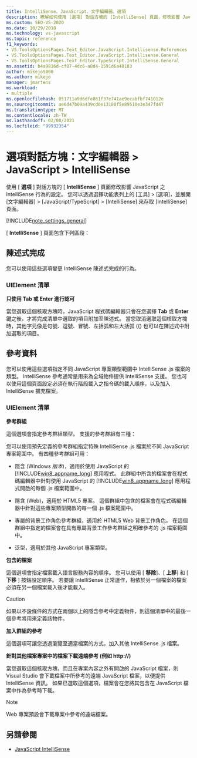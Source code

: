 ```yaml
---
title: IntelliSense、JavaScript、文字編輯器、選項
description: 瞭解如何使用 [選項] 對話方塊的 [IntelliSense] 頁面，修改影響 JavaScript 之 IntelliSense 行為的設定。
ms.custom: SEO-VS-2020
ms.date: 10/29/2018
ms.technology: vs-javascript
ms.topic: reference
f1_keywords:
- VS.ToolsOptionsPages.Text_Editor.JavaScript.Intellisense.References
- VS.ToolsOptionsPages.Text_Editor.JavaScript.Intellisense.General
- VS.ToolsOptionsPages.Text_Editor.TypeScript.IntelliSense.General
ms.assetid: b4a9816d-cf87-4dc6-a8d4-1591d6a48103
author: mikejo5000
ms.author: mikejo
manager: jmartens
ms.workload:
- multiple
ms.openlocfilehash: 051711a9d6dfe861f37e741ae9ecabfbf741012e
ms.sourcegitcommit: ae6d47b09a439cd0e13180f5e89510e3e347fd47
ms.translationtype: MT
ms.contentlocale: zh-TW
ms.lasthandoff: 02/08/2021
ms.locfileid: "99932354"
---
```

# <a name="options-dialog-box-text-editor--javascript--intellisense"></a>選項對話方塊：文字編輯器 \> JavaScript \> IntelliSense

使用 [ **選項** ] 對話方塊的 [ **IntelliSense** ] 頁面修改影響 JavaScript 之 IntelliSense 行為的設定。 您可以透過選擇功能表列上的 [工具] > [選項]，並展開 [文字編輯器] > [JavaScript/TypeScript] > [IntelliSense] 來存取 [IntelliSense] 頁面。

[!INCLUDE[note_settings_general](../../data-tools/includes/note_settings_general_md.md)]

[ **IntelliSense** ] 頁面包含下列區段：

## <a name="statement-completion"></a>陳述式完成

您可以使用這些選項變更 IntelliSense 陳述式完成的行為。

### <a name="uielement-list"></a>UIElement 清單

**只使用 Tab 或 Enter 進行認可**

當您選取這個核取方塊時，JavaScript 程式碼編輯器只會在您選擇 **Tab** 或 **Enter** 鍵之後，才將完成清單中選取的項目附加至陳述式。 當您取消選取這個核取方塊時，其他字元像是句號、逗號、冒號、左括弧和左大括弧 ({) 也可以在陳述式中附加選取的項目。

## <a name="references"></a>參考資料

您可以使用這些選項指定不同 JavaScript 專案類型範圍中 IntelliSense .js 檔案的類型。 IntelliSense 參考通常是用來為全域物件提供 IntelliSense 支援。 您也可以使用這個頁面設定必須在執行階段載入之指令碼的載入順序，以及加入 IntelliSense 擴充檔案。

### <a name="uielement-list"></a>UIElement 清單

**參考群組**

這個選項會指定參考群組類型。 支援的參考群組有三種：

您可以使用預先定義的參考群組指定特殊 IntelliSense .js 檔案於不同 JavaScript 專案範圍中。 有四種參考群組可用：

- 隱含 (Windows *版本*)，適用於使用 JavaScript 的 [!INCLUDE[win8_appname_long](../../debugger/includes/win8_appname_long_md.md)] 應用程式。 此群組中所含的檔案會在程式碼編輯器中針對使用 JavaScript 的 [!INCLUDE[win8_appname_long](../../debugger/includes/win8_appname_long_md.md)] 應用程式開啟的每個 .js 檔案範圍中。

- 隱含 (Web)，適用於 HTML5 專案。 這個群組中包含的檔案會在程式碼編輯器中針對這些專案類型開啟的每一個 .js 檔案範圍中。

- 專屬的背景工作角色參考群組，適用於 HTML5 Web 背景工作角色。 在這個群組中指定的檔案會在具有專屬背景工作參考群組之明確參考的 .js 檔案範圍中。

- 泛型，適用於其他 JavaScript 專案類型。

**包含的檔案**

這個選項會指定檔案載入語言服務內容的順序。 您可以使用 [ **移除**]、[ **上移**] 和 [ **下移** ] 按鈕設定順序。 若要讓 IntelliSense 正常運作，相依於另一個檔案的檔案必須在另一個檔案載入後才能載入。

> [!CAUTION]
> 如果以不設條件的方式在兩個以上的隱含參考中定義物件，則這個清單中的最後一個參考將用來定義該物件。

**加入群組的參考**

這個選項可讓您透過瀏覽至適當檔案的方式，加入其他 IntelliSense .js 檔案。

**針對其他檔案專案中的檔案下載遠端參考 (例如 http://)**

當您選取這個核取方塊，而且在專案內容之外有開啟的 JavaScript 檔案，則 Visual Studio 會下載檔案中所參考的遠端 JavaScript 檔案，以便提供 IntelliSense 資訊。 如果已選取這個選項，檔案會在您將其包含在 JavaScript 檔案中作為參考時下載。

> [!NOTE]
> Web 專案預設會下載專案中參考的遠端檔案。

## <a name="see-also"></a>另請參閱

- [JavaScript IntelliSense](../../ide/javascript-intellisense.md)